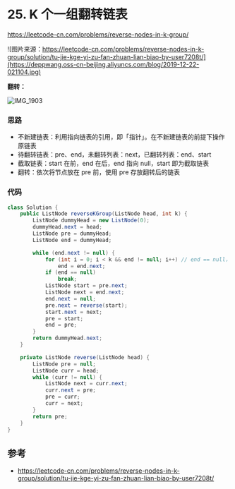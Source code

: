# 25. K 个一组翻转链表

https://leetcode-cn.com/problems/reverse-nodes-in-k-group/

![图片来源：https://leetcode-cn.com/problems/reverse-nodes-in-k-group/solution/tu-jie-kge-yi-zu-fan-zhuan-lian-biao-by-user7208t/](https://deppwang.oss-cn-beijing.aliyuncs.com/blog/2019-12-22-021104.jpg)

**翻转：**

![IMG_1903](https://deppwang.oss-cn-beijing.aliyuncs.com/blog/2019-12-22-021115.jpg)

### 思路

- 不新建链表：利用指向链表的引用，即「指针」。在不新建链表的前提下操作原链表
- 待翻转链表：pre、end，未翻转列表：next，已翻转列表：end、start
- 截取链表：start 在前，end 在后，end 指向 null，start 即为截取链表
- 翻转：依次将节点放在 pre 前，使用 pre 存放翻转后的链表

### 代码

```Java
class Solution {
    public ListNode reverseKGroup(ListNode head, int k) {
        ListNode dummyHead = new ListNode(0);
        dummyHead.next = head;
        ListNode pre = dummyHead;
        ListNode end = dummyHead;

        while (end.next != null) {
            for (int i = 0; i < k && end != null; i++) // end == null，end.next 将报错
                end = end.next;
            if (end == null)
                break;
            ListNode start = pre.next;
            ListNode next = end.next;
            end.next = null;
            pre.next = reverse(start);
            start.next = next;
            pre = start;
            end = pre;
        }
        return dummyHead.next;
    }

    private ListNode reverse(ListNode head) {
        ListNode pre = null;
        ListNode curr = head;
        while (curr != null) {
            ListNode next = curr.next;
            curr.next = pre;
            pre = curr;
            curr = next;
        }
        return pre;
    }
}
```

## 参考

- https://leetcode-cn.com/problems/reverse-nodes-in-k-group/solution/tu-jie-kge-yi-zu-fan-zhuan-lian-biao-by-user7208t/